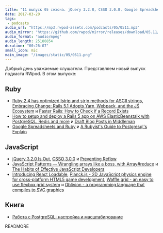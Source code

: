 ```yaml
---
title: "11 выпуск 05 сезона. jQuery 3.2.0, CSSO 3.0.0, Google Spreadsheets and Ruby, React Loadable, Planck.js, Waffle grid и прочее"
date: 2017-03-20
tags:
 - podcasts
audio_url: "https://mp3.rwpod-assets.com/podcasts/05/0511.mp3"
audio_mirror: "https://github.com/rwpod/mirror/releases/download/05.11/0511.mp3"
audio_format: "audio/mpeg"
audio_length: 25180854
duration: "00:26:07"
small_icon: mic
main_image: "/images/static/05/0511.png"
---
```


Добрый день уважаемые слушатели. Представляем новый выпуск подкаста RWpod. В этом выпуске:

## Ruby

 - [Ruby 2.4 has optimized lstrip and strip methods for ASCII strings](http://blog.bigbinary.com/2017/03/14/ruby-2-4-has-optimized-lstrip-and-strip-methods.html), [Embracing Change: Rails 5.1 Adopts Yarn, Webpack, and the JS Ecosystem](http://pixelatedworks.com/articles/embracing-change-rails51-adopts-yarn-webpack-and-the-js-ecosystem/) и [Faster Rails: How to Check if a Record Exists](http://semaphoreci.com/blog/2017/03/14/faster-rails-how-to-check-if-a-record-exists.html)
 - [How to setup and deploy a Rails 5 app on AWS ElasticBeanstalk with PostgreSQL, Redis and more](https://hackernoon.com/how-to-setup-and-deploy-a-rails-5-app-on-aws-beanstalk-with-postgresql-redis-and-more-88a38355f1ea) и [Draft Blog Posts in Middleman](http://www.rubyletter.com/blog/2017/03/15/middleman-blog-drafts.html)
 - [Google Spreadsheets and Ruby](https://www.twilio.com/blog/2017/03/google-spreadsheets-ruby.html) и [A Rubyist's Guide to Postgresql's Explain](http://www.rubyletter.com/blog/2017/03/13/rubyist-guide-to-postgres-explain.html)

## JavaScript

 - [jQuery 3.2.0 Is Out](https://blog.jquery.com/2017/03/16/jquery-3-2-0-is-out/), [CSSO 3.0.0](https://github.com/css/csso/releases/tag/v3.0.0) и [Preventing Reflow](http://cssmojo.com/aspect-ratio-using-custom-properties-and-calc/)
 - [JavaScript Patterns — Wrangling arrays like a boss, with Array#reduce](https://hashnode.com/post/javascript-patterns-wrangling-arrays-like-a-boss-with-arrayreduce-cj0a7avja017jx7534y7338pr) и [The Habits of Effective JavaScript Developers](http://thefullstack.xyz/effective-javascript-developers/)
 - [Introducing React Loadable](https://medium.com/@thejameskyle/react-loadable-2674c59de178), [Planck.js - 2D JavaScript physics engine for cross-platform HTML5 game development](http://piqnt.com/planck.js/), [Waffle grid - an easy to use flexbox grid system](https://lucasgruwez.github.io/waffle-grid/) и [Oblivion - a programming language that compiles to SVG graphics](http://obliv.me/)

## Книга

 - [Работа с PostgreSQL: настройка и масштабирование](http://postgresql.leopard.in.ua/)

READMORE
